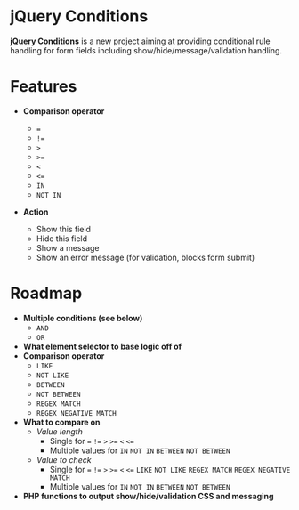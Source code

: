 jQuery Conditions
=================

**jQuery Conditions** is a new project aiming at providing conditional rule handling for form fields including show/hide/message/validation handling.

# Features
* **Comparison operator**
    * `=`
    * `!=`
    * `>`
    * `>=`
    * `<`
    * `<=`
    * `IN`
    * `NOT IN`

* **Action**
    * Show this field
    * Hide this field
    * Show a message
    * Show an error message (for validation, blocks form submit)

# Roadmap

* **Multiple conditions (see below)**
    * `AND`
    * `OR`
* **What element selector to base logic off of**
* **Comparison operator**
    * `LIKE`
    * `NOT LIKE`
    * `BETWEEN`
    * `NOT BETWEEN`
    * `REGEX MATCH`
    * `REGEX NEGATIVE MATCH`
* **What to compare on**
    * *Value length*
        * Single for `=` `!=` `>` `>=` `<` `<=`
        * Multiple values for `IN` `NOT IN` `BETWEEN` `NOT BETWEEN`
    * *Value to check*
        * Single for `=` `!=` `>` `>=` `<` `<=` `LIKE` `NOT LIKE` `REGEX MATCH` `REGEX NEGATIVE MATCH`
        * Multiple values for `IN` `NOT IN` `BETWEEN` `NOT BETWEEN`
* **PHP functions to output show/hide/validation CSS and messaging**
